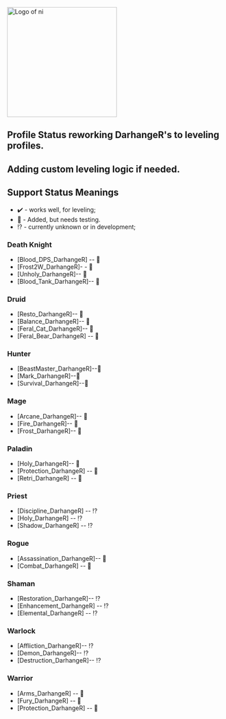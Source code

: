 <img src="https://nhub.app/_media/logo.png" alt="Logo of ni" width="256"/>

## Profile Status reworking DarhangeR's to leveling profiles. 
## Adding custom leveling logic if needed.

## Support Status Meanings 
* ✔️ - works well, for leveling;
* 👷 - Added, but needs testing.
* ⁉️ - currently unknown or in development;

### Death Knight
* [Blood_DPS_DarhangeR] -- 👷
* [Frost2W_DarhangeR]- - 👷
* [Unholy_DarhangeR]-- 👷
* [Blood_Tank_DarhangeR]-- 👷

### Druid
* [Resto_DarhangeR]-- 👷
* [Balance_DarhangeR]-- 👷
* [Feral_Cat_DarhangeR]-- 👷
* [Feral_Bear_DarhangeR] -- 👷

### Hunter
* [BeastMaster_DarhangeR]--👷
* [Mark_DarhangeR]--👷
* [Survival_DarhangeR]--👷

### Mage
* [Arcane_DarhangeR]-- 👷
* [Fire_DarhangeR]-- 👷
* [Frost_DarhangeR]-- 👷

### Paladin
* [Holy_DarhangeR]-- 👷
* [Protection_DarhangeR] -- 👷
* [Retri_DarhangeR] -- 👷

### Priest
* [Discipline_DarhangeR] -- ⁉️
* [Holy_DarhangeR] -- ⁉️
* [Shadow_DarhangeR] -- ⁉️

### Rogue
* [Assassination_DarhangeR]-- 👷
* [Combat_DarhangeR] -- 👷

### Shaman
* [Restoration_DarhangeR]-- ⁉️
* [Enhancement_DarhangeR] -- ⁉️
* [Elemental_DarhangeR] -- ⁉️

### Warlock
* [Affliction_DarhangeR]-- ⁉️
* [Demon_DarhangeR]-- ⁉️
* [Destruction_DarhangeR]-- ⁉️

### Warrior
* [Arms_DarhangeR] -- 👷
* [Fury_DarhangeR] -- 👷
* [Protection_DarhangeR] -- 👷
